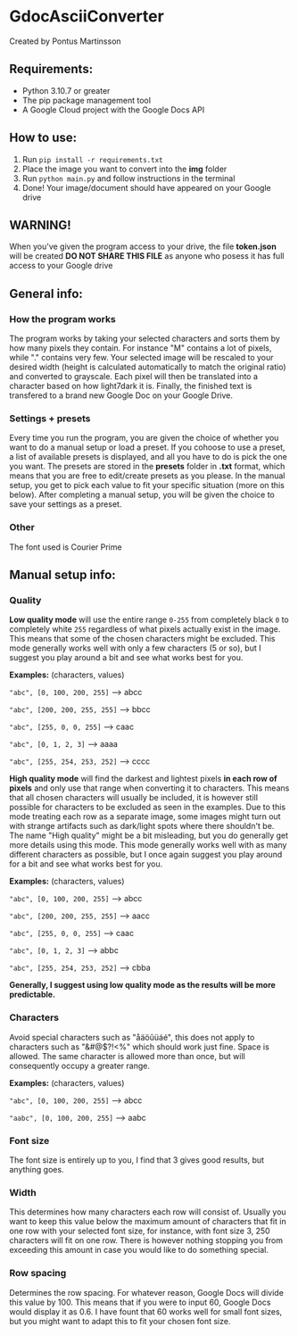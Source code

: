 # GdocAsciiConverter
Created by Pontus Martinsson

## Requirements:

- Python 3.10.7 or greater
- The pip package management tool
- A Google Cloud project with the Google Docs API

## How to use:

1. Run `pip install -r requirements.txt`
2. Place the image you want to convert into the **img** folder
3. Run `python main.py` and follow instructions in the terminal
4. Done! Your image/document should have appeared on your Google drive

## WARNING!

When you've given the program access to your drive, the file **token.json** will be created
**DO NOT SHARE THIS FILE** as anyone who posess it has full access to your Google drive

## General info:

### How the program works
The program works by taking your selected characters and sorts them by how many pixels they contain. For instance "M" contains a lot of pixels, while "." contains very few. Your selected image will be rescaled to your desired width (height is calculated automatically to match the original ratio) and converted to grayscale. Each pixel will then be translated into a character based on how light7dark it is. Finally, the finished text is transfered to a brand new Google Doc on your Google Drive.

### Settings + presets
Every time you run the program, you are given the choice of whether you want to do a manual setup or load a preset. If you cohoose to use a preset, a list of available presets is displayed, and all you have to do is pick the one you want. The presets are stored in the **presets** folder in **.txt** format, which means that you are free to edit/create presets as you please. In the manual setup, you get to pick each value to fit your specific situation (more on this below). After completing a manual setup, you will be given the choice to save your settings as a preset.

### Other
The font used is Courier Prime

## Manual setup info:

### Quality
**Low quality mode** will use the entire range `0-255` from completely black `0` to completely white `255` regardless of what pixels actually exist in the image. This means that some of the chosen characters might be excluded. This mode generally works well with only a few characters (5 or so), but I suggest you play around a bit and see what works best for you.

**Examples:** (characters, values)

`"abc", [0, 100, 200, 255]`     --> abcc

`"abc", [200, 200, 255, 255]`   --> bbcc

`"abc", [255, 0, 0, 255]`       --> caac

`"abc", [0, 1, 2, 3]`           --> aaaa

`"abc", [255, 254, 253, 252]`   --> cccc

**High quality mode** will find the darkest and lightest pixels **in each row of pixels** and only use that range when converting it to characters. This means that all chosen characters will usually be included, it is however still possible for characters to be excluded as seen in the examples. Due to this mode treating each row as a separate image, some images might turn out with strange artifacts such as dark/light spots where there shouldn't be. The name "High quality" might be a bit misleading, but you do generally get more details using this mode. This mode generally works well with as many different characters as possible, but I once again suggest you play around for a bit and see what works best for you.

**Examples:** (characters, values)

`"abc", [0, 100, 200, 255]`     --> abcc

`"abc", [200, 200, 255, 255]`   --> aacc

`"abc", [255, 0, 0, 255]`       --> caac

`"abc", [0, 1, 2, 3]`           --> abbc

`"abc", [255, 254, 253, 252]`   --> cbba

**Generally, I suggest using low quality mode as the results will be more predictable.**

### Characters
Avoid special characters such as "åäöûüáé", this does not apply to characters such as "&#@$?!<%" which should work just fine. Space is allowed. The same character is allowed more than once, but will consequently occupy a greater range.

**Examples:** (characters, values)

`"abc", [0, 100, 200, 255]`     --> abcc

`"aabc", [0, 100, 200, 255]`    --> aabc

### Font size
The font size is entirely up to you, I find that 3 gives good results, but anything goes.

### Width
This determines how many characters each row will consist of. Usually you want to keep this value below the maximum amount of characters that fit in one row with your selected font size, for instance, with font size 3, 250 characters will fit on one row. There is however nothing stopping you from exceeding this amount in case you would like to do something special.

### Row spacing
Determines the row spacing. For whatever reason, Google Docs will divide this value by 100. This means that if you were to input 60, Google Docs would display it as 0.6. I have fount that 60 works well for small font sizes, but you might want to adapt this to fit your chosen font size.
